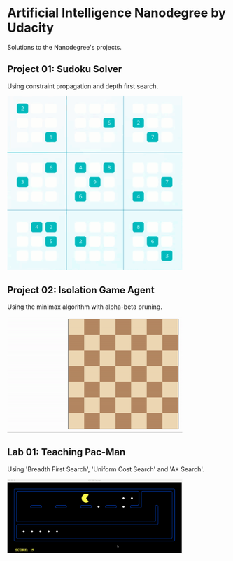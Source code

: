 # Artificial Intelligence Nanodegree by Udacity
Solutions to the Nanodegree's projects.

## Project 01: Sudoku Solver
Using constraint propagation and depth first search.

<img src="aind-sudoku/viz.gif" width="400">

## Project 02: Isolation Game Agent
Using the minimax algorithm with alpha-beta pruning.

<img src="aind-isolation/viz.gif" width="400">

## Lab 01: Teaching Pac-Man
Using 'Breadth First Search', 'Uniform Cost Search' and 'A* Search'.

<img src="aind-pacman/pacman.gif" width="400">

